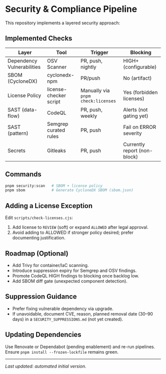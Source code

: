 # Security & Compliance Pipeline

This repository implements a layered security approach:

## Implemented Checks
| Layer | Tool | Trigger | Blocking |
|-------|------|---------|----------|
| Dependency Vulnerabilities | OSV Scanner | PR, push, nightly | HIGH+ (configurable) |
| SBOM (CycloneDX) | cyclonedx-npm | PR/push | No (artifact) |
| License Policy | license-checker script | Manually via `pnpm check:licenses` | Yes (forbidden licenses) |
| SAST (data-flow) | CodeQL | PR, push, weekly | Alerts (not gating yet) |
| SAST (pattern) | Semgrep curated rules | PR, push | Fail on ERROR severity |
| Secrets | Gitleaks | PR, push | Currently report (non-block) |

## Commands
```bash
pnpm security:scan   # SBOM + license policy
pnpm sbom            # Generate CycloneDX SBOM (sbom.json)
```

## Adding a License Exception
Edit `scripts/check-licenses.cjs`:
1. Add license to `REVIEW` (soft) or expand `ALLOWED` after legal approval.
2. Avoid adding to ALLOWED if stronger policy desired; prefer documenting justification.

## Roadmap (Optional)
- Add Trivy for container/IaC scanning.
- Introduce suppression expiry for Semgrep and OSV findings.
- Promote CodeQL HIGH findings to blocking once backlog low.
- Add SBOM diff gate (unexpected component detection).

## Suppression Guidance
- Prefer fixing vulnerable dependency via upgrade.
- If unavoidable, document CVE, reason, planned removal date (30–90 days) in a `SECURITY_SUPPRESSIONS.md` (not yet created).

## Updating Dependencies
Use Renovate or Dependabot (pending enablement) and re-run pipelines. Ensure `pnpm install --frozen-lockfile` remains green.

---
_Last updated: automated initial version._
